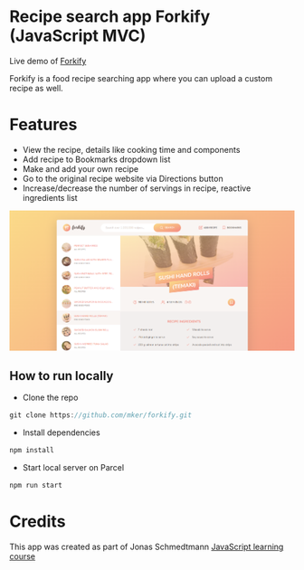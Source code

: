 # Recipe search app Forkify (JavaScript MVC)

Live demo of [Forkify](https://forkify-v2.netlify.app/)

Forkify is a food recipe searching app where you can upload a custom recipe as well.

# Features

- View the recipe, details like cooking time and components
- Add recipe to Bookmarks dropdown list
- Make and add your own recipe 
- Go to the original recipe website via Directions button
- Increase/decrease the number of servings in recipe, reactive ingredients list

<img width='1000' alt='forkify-preview' src='./src/assets/forkify-preview-1.png'>

## How to run locally

- Clone the repo
```js
git clone https://github.com/mker/forkify.git
```
- Install dependencies
```js
npm install
```
- Start local server on Parcel
```js
npm run start
```

# Credits
This app was created as part of Jonas Schmedtmann [JavaScript learning course](https://www.udemy.com/course/the-complete-javascript-course/)
